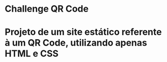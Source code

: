 # Challenge QR Code

# Projeto de um site estático referente à um QR Code, utilizando apenas HTML e CSS
